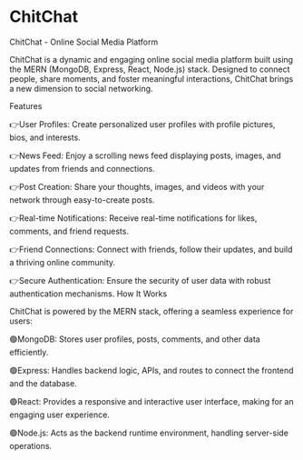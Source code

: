 # ChitChat
ChitChat - Online Social Media Platform

ChitChat is a dynamic and engaging online social media platform built using the MERN (MongoDB, Express, React, Node.js) stack. Designed to connect people, share moments, and foster meaningful interactions, ChitChat brings a new dimension to social networking.

Features

👉User Profiles: Create personalized user profiles with profile pictures, bios, and interests.

👉News Feed: Enjoy a scrolling news feed displaying posts, images, and updates from friends and connections.

👉Post Creation: Share your thoughts, images, and videos with your network through easy-to-create posts.

👉Real-time Notifications: Receive real-time notifications for likes, comments, and friend requests.

👉Friend Connections: Connect with friends, follow their updates, and build a thriving online community.

👉Secure Authentication: Ensure the security of user data with robust authentication mechanisms. How It Works

ChitChat is powered by the MERN stack, offering a seamless experience for users:

🟢MongoDB: Stores user profiles, posts, comments, and other data efficiently.

🟢Express: Handles backend logic, APIs, and routes to connect the frontend and the database.

🟢React: Provides a responsive and interactive user interface, making for an engaging user experience.

🟢Node.js: Acts as the backend runtime environment, handling server-side operations.
